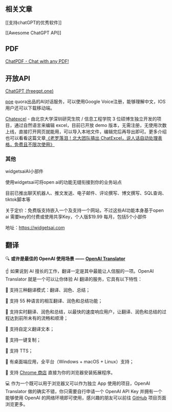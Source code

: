 ## 相关文章

[[支持chatGPT的优秀软件]]

[[Awesome ChatGPT API]]

## PDF
[ChatPDF - Chat with any PDF!](https://www.chatpdf.com/)
## 开放API
[ChatGPT (freegpt.one)](https://freegpt.one/)

[poe](https://poe.com/) quora出品的AI对话服务，可以使用Google Voice注册，能够理解中文，IOS用户还可以下载移动端。

[Chatexcel](https://chatexcel.com/) - 由北京大学深圳研究生院 / 信息工程学院 3 位硕博生独立开发的项目，通过自然语言来编辑 excel，目前已开放 demo 版本，无需注册，无使用次数上线，直接打开网页就能用，可以导入本地文件，编辑完后再导出即可。更多介绍也可以看看这篇文章[《老罗落泪！北大团队搞出 ChatExcel，说人话自动处理表格，免费且不限次使用》](https://mp.weixin.qq.com/s/sSbvbJ2Zc3igj017OlybMA)

### 其他

widgetsaiAI小部件

使用widgetsai可将open ai的功能无缝衔接到你的业务站点

目前已推出聊天机器人、推文发送、电子邮件、评论撰写、博文撰写、SQL查询、tiktok脚本等

关于定价：免费版支持嵌入一个及支持一个网站，不过这些AI功能本身基于open ai 需要key的付费或使用共享Key，个人版$19.99 每月，包括5个小部件

地址：https://widgetsai.com



## 翻译

🔍 **或许是最佳的 OpenAI 使用场景 ——** [**OpenAI Translator**](https://github.com/yetone/openai-translator/blob/main/README-CN.md)



☝️ 如果说到 AI 擅长的工作，翻译一定是其中最能让人信服的一项。OpenAI Translator 就是一个可以让你体验 AI 翻译的服务，它具有以下特性：



🔹 支持三种翻译模式：翻译、润色、总结；

🔹 支持 55 种语言的相互翻译、润色和总结功能；

🔹 支持实时翻译、润色和总结，以最快的速度响应用户，让翻译、润色和总结的过程达到前所未有的流畅和顺滑；

🔹 支持自定义翻译文本；

🔹 支持一键复制；

🔹 支持 TTS；

🔹 有桌面端应用，全平台（Windows + macOS + Linux）支持；

🔹 支持 [Chrome 商店](https://chrome.google.com/webstore/detail/openai-translator/ogjibjphoadhljaoicdnjnmgokohngcc) 直接为你的浏览器安装拓展程序。



💻 作为一个既可以用于浏览器又可以作为独立 App 使用的项目，OpenAI Translator 做的确实不错，你只需要自行申请一个 OpenAI API Key 并拥有一个能够使用 OpenAI 的网络环境即可使用，感兴趣的朋友可以前往 [GitHub](https://github.com/yetone/openai-translator) 项目页面浏览更多。
